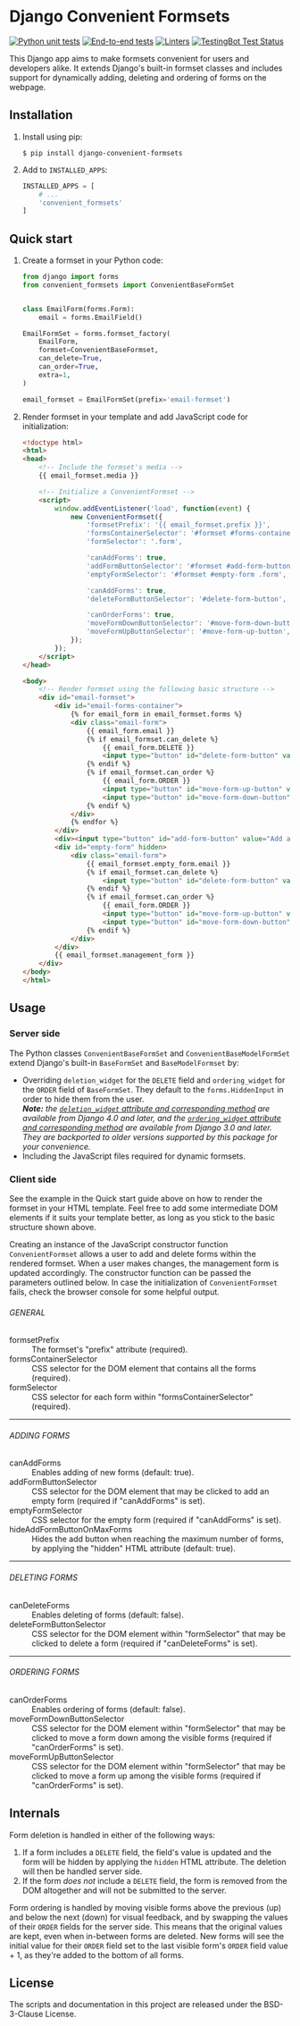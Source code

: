 # Django Convenient Formsets

[![Python unit tests](https://github.com/tiesjan/django-convenient-formsets/actions/workflows/run_python_unit_tests.yml/badge.svg)](https://github.com/tiesjan/django-convenient-formsets/actions/workflows/run_python_unit_tests.yml)
[![End-to-end tests](https://github.com/tiesjan/django-convenient-formsets/actions/workflows/run_end_to_end_tests.yml/badge.svg)](https://github.com/tiesjan/django-convenient-formsets/actions/workflows/run_end_to_end_tests.yml)
[![Linters](https://github.com/tiesjan/django-convenient-formsets/actions/workflows/run_linters.yml/badge.svg)](https://github.com/tiesjan/django-convenient-formsets/actions/workflows/run_linters.yml)
[![TestingBot Test Status](https://testingbot.com/buildstatus/e67ac1c27fb0bd343c6f9ec32707a626)](https://testingbot.com/builds/e67ac1c27fb0bd343c6f9ec32707a626)


This Django app aims to make formsets convenient for users and developers
alike. It extends Django's built-in formset classes and includes support for
dynamically adding, deleting and ordering of forms on the webpage.


## Installation
1. Install using pip:

    ```shell
    $ pip install django-convenient-formsets
    ```

2. Add to `INSTALLED_APPS`:

    ```python
    INSTALLED_APPS = [
        # ...
        'convenient_formsets'
    ]
    ```


## Quick start
1. Create a formset in your Python code:

    ```python
    from django import forms
    from convenient_formsets import ConvenientBaseFormSet


    class EmailForm(forms.Form):
        email = forms.EmailField()

    EmailFormSet = forms.formset_factory(
        EmailForm,
        formset=ConvenientBaseFormset,
        can_delete=True,
        can_order=True,
        extra=1,
    )

    email_formset = EmailFormSet(prefix='email-formset')
    ```

2. Render formset in your template and add JavaScript code for initialization:

    ```html
    <!doctype html>
    <html>
    <head>
        <!-- Include the formset's media -->
        {{ email_formset.media }}

        <!-- Initialize a ConvenientFormset -->
        <script>
            window.addEventListener('load', function(event) {
                new ConvenientFormset({
                    'formsetPrefix': '{{ email_formset.prefix }}',
                    'formsContainerSelector': '#formset #forms-container',
                    'formSelector': '.form',

                    'canAddForms': true,
                    'addFormButtonSelector': '#formset #add-form-button',
                    'emptyFormSelector': '#formset #empty-form .form',

                    'canAddForms': true,
                    'deleteFormButtonSelector': '#delete-form-button',

                    'canOrderForms': true,
                    'moveFormDownButtonSelector': '#move-form-down-button',
                    'moveFormUpButtonSelector': '#move-form-up-button',
                });
            });
        </script>
    </head>

    <body>
        <!-- Render formset using the following basic structure -->
        <div id="email-formset">
            <div id="email-forms-container">
                {% for email_form in email_formset.forms %}
                <div class="email-form">
                    {{ email_form.email }}
                    {% if email_formset.can_delete %}
                        {{ email_form.DELETE }}
                        <input type="button" id="delete-form-button" value="Delete">
                    {% endif %}
                    {% if email_formset.can_order %}
                        {{ email_form.ORDER }}
                        <input type="button" id="move-form-up-button" value="Move up">
                        <input type="button" id="move-form-down-button" value="Move down">
                    {% endif %}
                </div>
                {% endfor %}
            </div>
            <div><input type="button" id="add-form-button" value="Add another"></div>
            <div id="empty-form" hidden>
                <div class="email-form">
                    {{ email_formset.empty_form.email }}
                    {% if email_formset.can_delete %}
                        <input type="button" id="delete-form-button" value="Delete">
                    {% endif %}
                    {% if email_formset.can_order %}
                        {{ email_form.ORDER }}
                        <input type="button" id="move-form-up-button" value="Move up">
                        <input type="button" id="move-form-down-button" value="Move down">
                    {% endif %}
                </div>
            </div>
            {{ email_formset.management_form }}
        </div>
    </body>
    </html>
    ```


## Usage

### Server side
The Python classes `ConvenientBaseFormSet` and `ConvenientBaseModelFormSet`
extend Django's built-in `BaseFormSet` and `BaseModelFormset` by:
- Overriding `deletion_widget` for the `DELETE` field and `ordering_widget` for
  the `ORDER` field of `BaseFormSet`. They default to the `forms.HiddenInput`
  in order to hide them from the user.  
  _**Note:** the [`deletion_widget` attribute and corresponding method][1] are
  available from Django 4.0 and later, and the [`ordering_widget` attribute and
  corresponding method][2] are available from Django 3.0 and later. They are
  backported to older versions supported by this package for your convenience._
- Including the JavaScript files required for dynamic formsets.

[1]: https://docs.djangoproject.com/en/dev/topics/forms/formsets/#deletion-widget
[2]: https://docs.djangoproject.com/en/dev/topics/forms/formsets/#ordering-widget


### Client side
See the example in the Quick start guide above on how to render the formset in
your HTML template. Feel free to add some intermediate DOM elements if it suits
your template better, as long as you stick to the basic structure shown above.

Creating an instance of the JavaScript constructor function `ConvenientFormset`
allows a user to add and delete forms within the rendered formset. When a user
makes changes, the management form is updated accordingly. The constructor
function can be passed the parameters outlined below. In case the initialization
of `ConvenientFormset` fails, check the browser console for some helpful output.

###### GENERAL
<dl>
  <dt>formsetPrefix</dt>
  <dd>The formset's "prefix" attribute (required).</dd>
  <dt>formsContainerSelector</dt>
  <dd>CSS selector for the DOM element that contains all the forms (required).</dd>
  <dt>formSelector</dt>
  <dd>CSS selector for each form within "formsContainerSelector" (required).</dd>
</dl>

---

###### ADDING FORMS
<dl>
  <dt>canAddForms</dt>
  <dd>Enables adding of new forms (default: true).</dd>
  <dt>addFormButtonSelector</dt>
  <dd>CSS selector for the DOM element that may be clicked to add an empty form (required if "canAddForms" is set).</dd>
  <dt>emptyFormSelector</dt>
  <dd>CSS selector for the empty form (required if "canAddForms" is set).</dd>
  <dt>hideAddFormButtonOnMaxForms</dt>
  <dd>Hides the add button when reaching the maximum number of forms, by applying the "hidden" HTML attribute (default: true).</dd>
</dl>

---

###### DELETING FORMS
<dl>
  <dt>canDeleteForms</dt>
  <dd>Enables deleting of forms (default: false).</dd>
  <dt>deleteFormButtonSelector</dt>
  <dd>CSS selector for the DOM element within "formSelector" that may be clicked to delete a form (required if "canDeleteForms" is set).</dd>
</dl>

---

###### ORDERING FORMS
<dl>
  <dt>canOrderForms</dt>
  <dd>Enables ordering of forms (default: false).</dd>
  <dt>moveFormDownButtonSelector</dt>
  <dd>CSS selector for the DOM element within "formSelector" that may be clicked to move a form down among the visible forms (required if "canOrderForms" is set).</dd>
  <dt>moveFormUpButtonSelector</dt>
  <dd>CSS selector for the DOM element within "formSelector" that may be clicked to move a form up among the visible forms (required if "canOrderForms" is set).</dd>
</dl>


## Internals
Form deletion is handled in either of the following ways:
1. If a form includes a `DELETE` field, the field's value is updated and the
   form will be hidden by applying the `hidden` HTML attribute. The deletion
   will then be handled server side.
2. If the form _does not_ include a `DELETE` field, the form is removed from
   the DOM altogether and will not be submitted to the server.

Form ordering is handled by moving visible forms above the previous (up) and
below the next (down) for visual feedback, and by swapping the values of their
`ORDER` fields for the server side. This means that the original values are
kept, even when in-between forms are deleted. New forms will see the initial
value for their `ORDER` field set to the last visible form's `ORDER` field
value + 1, as they're added to the bottom of all forms.


## License
The scripts and documentation in this project are released under the
BSD-3-Clause License.
